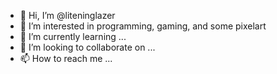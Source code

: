 - 👋 Hi, I’m @liteninglazer
- 👀 I’m interested in programming, gaming, and some pixelart
- 🌱 I’m currently learning ...
- 💞️ I’m looking to collaborate on ...
- 📫 How to reach me ...

<!---
liteninglazer/liteninglazer is a ✨ special ✨ repository because its `README.md` (this file) appears on your GitHub profile.
You can click the Preview link to take a look at your changes.
--->

